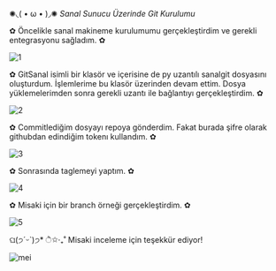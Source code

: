 ✺◟( • ω • )◞✺ *Sanal Sunucu Üzerinde Git Kurulumu*


✿ Öncelikle sanal makineme kurulumumu gerçekleştirdim ve gerekli entegrasyonu sağladım. ✿

![1](https://user-images.githubusercontent.com/61381896/206450291-04d2243a-371d-42a0-bc41-c7150bb92c3f.png)



✿ GitSanal isimli bir klasör ve içerisine de py uzantılı sanalgit dosyasını oluşturdum. İşlemlerime bu klasör üzerinden devam ettim. Dosya yüklemelerimden sonra gerekli uzantı ile bağlantıyı gerçekleştirdim. ✿ 

![2](https://user-images.githubusercontent.com/61381896/206455839-bea3ba82-22db-468d-8f77-7ddc03fbe0c2.png)



✿ Commitlediğim dosyayı repoya gönderdim. Fakat burada şifre olarak githubdan edindiğim tokenı kullandım. ✿

![3](https://user-images.githubusercontent.com/61381896/206453150-287fd231-1f8b-433d-941d-49485f6a8c41.png)



✿ Sonrasında taglemeyi yaptım. ✿

![4](https://user-images.githubusercontent.com/61381896/206456954-56ffed2d-e762-47b0-8eb7-bf6a2dacc31b.png)



✿ Misaki için bir branch örneği gerçekleştirdim. ✿

![5](https://user-images.githubusercontent.com/61381896/206457774-29eb86a1-69a6-45cc-af35-2c7084cfcc47.png)


ଘ(੭ˊᵕˋ)੭* ੈ✩‧₊˚ Misaki inceleme için teşekkür ediyor! 

![mei](https://user-images.githubusercontent.com/61381896/206459795-79ca5459-2b2d-468a-b2e1-d34b565da115.png)

